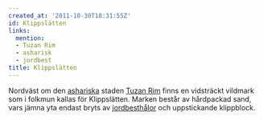 ```yaml
---
created_at: '2011-10-30T18:31:55Z'
id: Klippslätten
links:
  mention:
  - Tuzan Rim
  - asharisk
  - jordbest
title: Klippslätten
---
```


Nordväst om den [ashariska] staden [Tuzan Rim] finns en vidsträckt vildmark som i folkmun kallas för
Klippslätten. Marken består av hårdpackad sand, vars jämna yta endast bryts av [jordbesthålor] och
uppstickande klippblock.

  [ashariska]: asharisk
  [Tuzan Rim]: Tuzan_Rim
  [jordbesthålor]: jordbest
